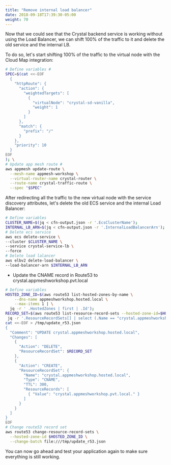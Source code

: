 ```yaml
---
title: "Remove internal load balancer"
date: 2018-09-18T17:39:30-05:00
weight: 70
---
```


Now that we could see that the Crystal backend service is working without using the Load Balancer, we can shift 100% of the traffic to it and delete the old service and the internal LB.

To do so, let's start shifting 100% of the traffic to the virtual node with the Cloud Map integration:

```bash
# Define variables #
SPEC=$(cat <<-EOF
  { 
    "httpRoute": {
      "action": { 
        "weightedTargets": [
          {
            "virtualNode": "crystal-sd-vanilla",
            "weight": 1
          }
        ]
      },
      "match": {
        "prefix": "/"
      }
    },
    "priority": 10
  }
EOF
); \
# Update app mesh route #
aws appmesh update-route \
  --mesh-name appmesh-workshop \
  --virtual-router-name crystal-router \
  --route-name crystal-traffic-route \
  --spec "$SPEC"
```

After redirecting all the traffic to the new virtual node with the service discovery attributes, let's delete the old ECS service and the internal Load Balancer:

```bash
# Define variables
CLUSTER_NAME=$(jq < cfn-output.json -r '.EcsClusterName');
INTERNAL_LB_ARN=$(jq < cfn-output.json -r '.InternalLoadBalancerArn');
# Delete ecs service
aws ecs delete-service \
--cluster $CLUSTER_NAME \
--service crystal-service-lb \
--force
# Delete load lalancer
aws elbv2 delete-load-balancer \
--load-balancer-arn $INTERNAL_LB_ARN
```

* Update the CNAME record in Route53 to crystal.appmeshworkshop.pvt.local

```bash
# Define variables
HOSTED_ZONE_ID=$(aws route53 list-hosted-zones-by-name \
    --dns-name appmeshworkshop.hosted.local \
    --max-items 1 | \
  jq -r ' .HostedZones | first | .Id');
RECORD_SET=$(aws route53 list-resource-record-sets --hosted-zone-id=$HOSTED_ZONE_ID | \
 jq -r '.ResourceRecordSets[] | select (.Name == "crystal.appmeshworkshop.hosted.local.")');
cat <<-EOF > /tmp/update_r53.json
{
  "Comment": "UPDATE crystal.appmeshworkshop.hosted.local",
  "Changes": [
    {
      "Action": "DELETE",
      "ResourceRecordSet": $RECORD_SET
    },
    {
      "Action": "CREATE",
      "ResourceRecordSet": {
        "Name": "crystal.appmeshworkshop.hosted.local",
        "Type": "CNAME",
        "TTL": 300,
        "ResourceRecords": [
          { "Value": "crystal.appmeshworkshop.pvt.local." }
        ]
      }
    }
  ]
}
EOF
# Change route53 record set
aws route53 change-resource-record-sets \
  --hosted-zone-id $HOSTED_ZONE_ID \
  --change-batch file:///tmp/update_r53.json
```

You can now go ahead and test your application again to make sure everything is still working.


